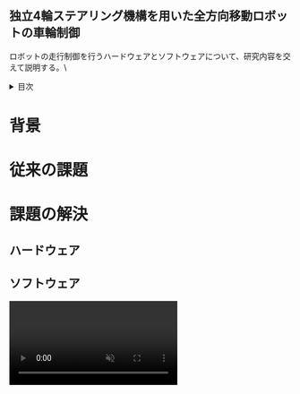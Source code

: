 ## 独立4輪ステアリング機構を用いた全方向移動ロボットの車輪制御

ロボットの走行制御を行うハードウェアとソフトウェアについて、研究内容を交えて説明する。\

<!-- 目次 -->
<details>
  <summary>目次</summary>
  <ol>
    <li>
      <a href="背景">背景</a>
    </li>
    <li>
      <a href="従来の課題">従来の課題1</a>
    </li>
    <li>
    　<a href="課題の解決">課題の解決</a>
      <ul>
        <li><a href="ハードウェア">ハードウェア</a></li>
        <li><a href="ソフトウェア">ソフトウェア</a></li>
      </ul>
    </li>
  </ol>
</details>

# 背景
# 従来の課題
# 課題の解決
  ## ハードウェア
  ## ソフトウェア
<div><video controls src="./sobit_pro_omni_wheel.mp4" muted="false"></video></div>
